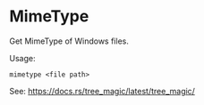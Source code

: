 # MimeType
Get MimeType of Windows files.

Usage: 
```
mimetype <file path>
```

See: https://docs.rs/tree_magic/latest/tree_magic/
